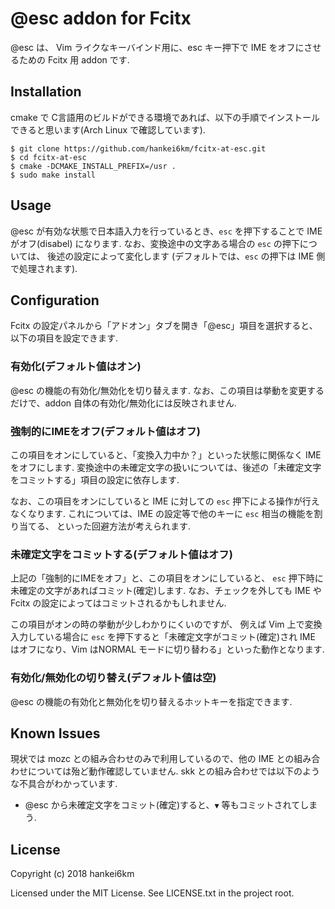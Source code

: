 # @esc addon for Fcitx

@esc は、
Vim ライクなキーバインド用に、esc キー押下で IME をオフにさせるための
Fcitx 用 addon です.


## Installation

cmake で C言語用のビルドができる環境であれば、以下の手順でインストールできると思います(Arch Linux で確認しています).

```
$ git clone https://github.com/hankei6km/fcitx-at-esc.git
$ cd fcitx-at-esc
$ cmake -DCMAKE_INSTALL_PREFIX=/usr .
$ sudo make install
```

## Usage

@esc が有効な状態で日本語入力を行っているとき、`esc` を押下することで IME がオフ(disabel) になります.
なお、変換途中の文字ある場合の `esc` の押下については、
後述の設定によって変化します
(デフォルトでは、`esc` の押下は IME 側で処理されます).

## Configuration

Fcitx の設定パネルから「アドオン」タブを開き「@esc」項目を選択すると、以下の項目を設定できます.

### 有効化(デフォルト値はオン)

@esc の機能の有効化/無効化を切り替えます.
なお、この項目は挙動を変更するだけで、addon 自体の有効化/無効化には反映されません.

### 強制的にIMEをオフ(デフォルト値はオフ)

この項目をオンにしていると、「変換入力中か？」といった状態に関係なく IME をオフにします.
変換途中の未確定文字の扱いについては、後述の「未確定文字をコミットする」項目の設定に依存します.

なお、この項目をオンにしていると
IME に対しての `esc` 押下による操作が行えなくなります.
これについては、IME の設定等で他のキーに `esc` 相当の機能を割り当てる、
といった回避方法が考えられます.

### 未確定文字をコミットする(デフォルト値はオフ)

上記の「強制的にIMEをオフ」と、この項目をオンにしていると、
`esc` 押下時に未確定の文字があればコミット(確定)します.
なお、チェックを外しても IME や Fcitx の設定によってはコミットされるかもしれません.

この項目がオンの時の挙動が少しわかりにくいのですが、
例えば Vim 上で変換入力している場合に `esc` を押下すると「未確定文字がコミット(確定)され IME はオフになり、Vim はNORMAL モードに切り替わる」といった動作となります.

### 有効化/無効化の切り替え(デフォルト値は空)

@esc の機能の有効化と無効化を切り替えるホットキーを指定できます.

## Known Issues

現状では mozc との組み合わせのみで利用しているので、他の IME との組み合わせについては殆ど動作確認していません.
skk との組み合わせでは以下のような不具合がわかっています.

* @esc から未確定文字をコミット(確定)すると、`▼` 等もコミットされてしまう.

## License

Copyright (c) 2018 hankei6km

Licensed under the MIT License. See LICENSE.txt in the project root.
